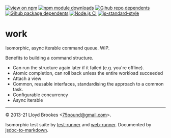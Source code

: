 [![view on npm](https://badgen.net/npm/v/work)](https://www.npmjs.org/package/work)
[![npm module downloads](https://badgen.net/npm/dt/work)](https://www.npmjs.org/package/work)
[![Gihub repo dependents](https://badgen.net/github/dependents-repo/75lb/work)](https://github.com/75lb/work/network/dependents?dependent_type=REPOSITORY)
[![Gihub package dependents](https://badgen.net/github/dependents-pkg/75lb/work)](https://github.com/75lb/work/network/dependents?dependent_type=PACKAGE)
[![Node.js CI](https://github.com/75lb/work/actions/workflows/node.js.yml/badge.svg)](https://github.com/75lb/work/actions/workflows/node.js.yml)
[![js-standard-style](https://img.shields.io/badge/code%20style-standard-brightgreen.svg)](https://github.com/feross/standard)

# work

Isomorphic, async iterable command queue. WIP.

Benefits to building a command structure.

* Can run the structure again later if it failed (e.g. you're offline).
* Atomic completion, can roll back unless the entire workload succeeded
* Attach a view
* Common, reusable interfaces, standardising the approach to a common task.
* Configurable concurrency
* Async iterable

* * *

&copy; 2013-21 Lloyd Brookes \<75pound@gmail.com\>.

Isomorphic test suite by [test-runner](https://github.com/test-runner-js/test-runner) and [web-runner](https://github.com/test-runner-js/web-runner). Documented by [jsdoc-to-markdown](https://github.com/jsdoc2md/jsdoc-to-markdown).

